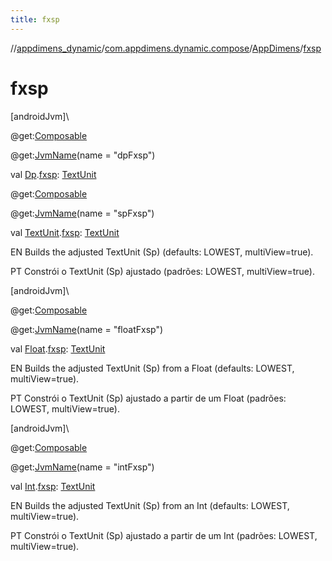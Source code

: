 ```yaml
---
title: fxsp
---
```

//[appdimens_dynamic](../../../index.html)/[com.appdimens.dynamic.compose](../index.html)/[AppDimens](index.html)/[fxsp](fxsp.html)



# fxsp



[androidJvm]\




@get:[Composable](https://developer.android.com/reference/kotlin/androidx/compose/runtime/Composable.html)



@get:[JvmName](https://kotlinlang.org/api/core/kotlin-stdlib/kotlin.jvm/-jvm-name/index.html)(name = &quot;dpFxsp&quot;)



val [Dp](https://developer.android.com/reference/kotlin/androidx/compose/ui/unit/Dp.html).[fxsp](fxsp.html): [TextUnit](https://developer.android.com/reference/kotlin/androidx/compose/ui/unit/TextUnit.html)





@get:[Composable](https://developer.android.com/reference/kotlin/androidx/compose/runtime/Composable.html)



@get:[JvmName](https://kotlinlang.org/api/core/kotlin-stdlib/kotlin.jvm/-jvm-name/index.html)(name = &quot;spFxsp&quot;)



val [TextUnit](https://developer.android.com/reference/kotlin/androidx/compose/ui/unit/TextUnit.html).[fxsp](fxsp.html): [TextUnit](https://developer.android.com/reference/kotlin/androidx/compose/ui/unit/TextUnit.html)



EN Builds the adjusted TextUnit (Sp) (defaults: LOWEST, multiView=true).



PT Constrói o TextUnit (Sp) ajustado (padrões: LOWEST, multiView=true).





[androidJvm]\




@get:[Composable](https://developer.android.com/reference/kotlin/androidx/compose/runtime/Composable.html)



@get:[JvmName](https://kotlinlang.org/api/core/kotlin-stdlib/kotlin.jvm/-jvm-name/index.html)(name = &quot;floatFxsp&quot;)



val [Float](https://kotlinlang.org/api/core/kotlin-stdlib/kotlin/-float/index.html).[fxsp](fxsp.html): [TextUnit](https://developer.android.com/reference/kotlin/androidx/compose/ui/unit/TextUnit.html)



EN Builds the adjusted TextUnit (Sp) from a Float (defaults: LOWEST, multiView=true).



PT Constrói o TextUnit (Sp) ajustado a partir de um Float (padrões: LOWEST, multiView=true).





[androidJvm]\




@get:[Composable](https://developer.android.com/reference/kotlin/androidx/compose/runtime/Composable.html)



@get:[JvmName](https://kotlinlang.org/api/core/kotlin-stdlib/kotlin.jvm/-jvm-name/index.html)(name = &quot;intFxsp&quot;)



val [Int](https://kotlinlang.org/api/core/kotlin-stdlib/kotlin/-int/index.html).[fxsp](fxsp.html): [TextUnit](https://developer.android.com/reference/kotlin/androidx/compose/ui/unit/TextUnit.html)



EN Builds the adjusted TextUnit (Sp) from an Int (defaults: LOWEST, multiView=true).



PT Constrói o TextUnit (Sp) ajustado a partir de um Int (padrões: LOWEST, multiView=true).



